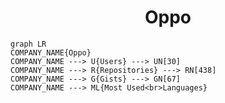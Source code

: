 <h1 align="center">Oppo</h1>

```mermaid
graph LR
COMPANY_NAME{Oppo}
COMPANY_NAME ---> U{Users} ---> UN[30]
COMPANY_NAME ---> R{Repositories} ---> RN[438]
COMPANY_NAME ---> G{Gists} ---> GN[67]
COMPANY_NAME ---> ML{Most Used<br>Languages}
```
